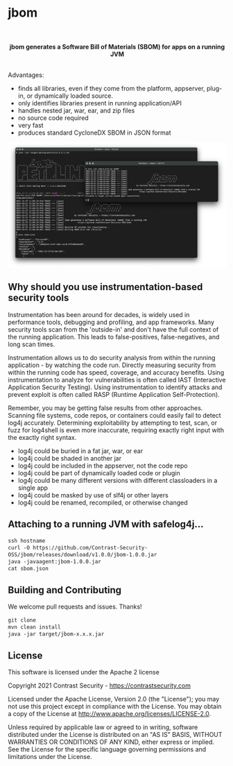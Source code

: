 # jbom

<p align="center"><b>
<br>
<br>
jbom generates a Software Bill of Materials (SBOM) for apps on a running JVM
<br>
<br>
</b></p>

Advantages:
* finds all libraries, even if they come from the platform, appserver, plug-in, or dynamically loaded source.
* only identifies libraries present in running application/API
* handles nested jar, war, ear, and zip files
* no source code required
* very fast
* produces standard CycloneDX SBOM in JSON format

![jbom-screenshot](https://github.com/Contrast-Security-OSS/jbom/blob/main/resources/jbom-screenshot.png?raw=true)


## Why should you use instrumentation-based security tools

Instrumentation has been around for decades, is widely used in performance tools, debugging and profiling, and app frameworks. Many security tools scan from the 'outside-in' and don't have the full context of the running application.  This leads to false-positives, false-negatives, and long scan times.

Instrumentation allows us to do security analysis from within the running application - by watching the code run.  Directly measuring security from within the running code has speed, coverage, and accuracy benefits.  Using instrumentation to analyze for vulnerabilities is often called IAST (Interactive Application Security Testing). Using instrumentation to identify attacks and prevent exploit is often called RASP (Runtime Application Self-Protection).

Remember, you may be getting false results from other approaches. Scanning file systems, code repos, or containers could easily fail to detect log4j accurately. Determining exploitability by attempting to test, scan, or fuzz for log4shell is even more inaccurate, requiring exactly right input with the exactly right syntax.

* log4j could be buried in a fat jar, war, or ear
* log4j could be shaded in another jar
* log4j could be included in the appserver, not the code repo
* log4j could be part of dynamically loaded code or plugin
* log4j could be many different versions with different classloaders in a single app
* log4j could be masked by use of slf4j or other layers
* log4j could be renamed, recompiled, or otherwise changed


## Attaching to a running JVM with safelog4j...

  ```shell
  ssh hostname
  curl -O https://github.com/Contrast-Security-OSS/jbom/releases/download/v1.0.0/jbom-1.0.0.jar
  java -javaagent:jbom-1.0.0.jar
  cat sbom.json
  ```


## Building and Contributing

We welcome pull requests and issues. Thanks!

   ```shell
   git clone 
   mvn clean install
   java -jar target/jbom-x.x.x.jar
   ``` 


## License

This software is licensed under the Apache 2 license

Copyright 2021 Contrast Security - https://contrastsecurity.com

Licensed under the Apache License, Version 2.0 (the "License"); you may not use this project except in compliance with the License. You may obtain a copy of the License at http://www.apache.org/licenses/LICENSE-2.0.

Unless required by applicable law or agreed to in writing, software distributed under the License is distributed on an "AS IS" BASIS, WITHOUT WARRANTIES OR CONDITIONS OF ANY KIND, either express or implied. See the License for the specific language governing permissions and limitations under the License.
